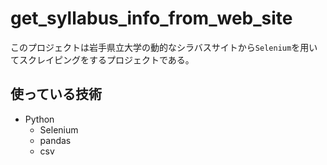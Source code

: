 # get_syllabus_info_from_web_site

このプロジェクトは岩手県立大学の動的なシラバスサイトから`Selenium`を用いてスクレイピングをするプロジェクトである。

## 使っている技術

-   Python
    -   Selenium
    -   pandas
    -   csv
